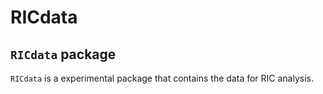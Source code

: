 # RICdata

##  `RICdata` package

`RICdata` is a experimental package that contains the data for RIC analysis.
